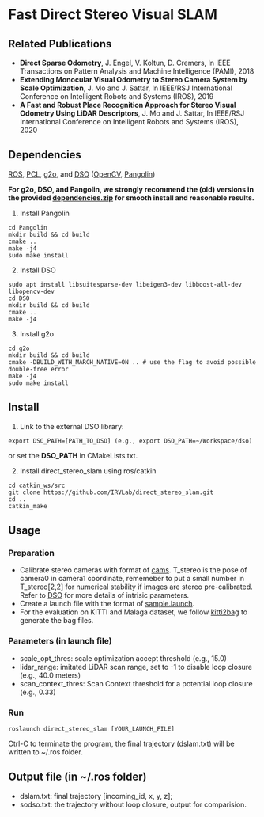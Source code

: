 # Fast Direct Stereo Visual SLAM
## Related Publications
- **Direct Sparse Odometry**, J. Engel, V. Koltun, D. Cremers, In IEEE Transactions on Pattern Analysis and Machine Intelligence (PAMI), 2018
- **Extending Monocular Visual Odometry to Stereo Camera System by Scale Optimization**, J. Mo and J. Sattar, In IEEE/RSJ International Conference on Intelligent Robots and Systems (IROS), 2019
- **A Fast and Robust Place Recognition Approach for Stereo Visual Odometry Using LiDAR Descriptors**, J. Mo and J. Sattar, In IEEE/RSJ International Conference on Intelligent Robots and Systems (IROS), 2020

## Dependencies
[ROS](https://www.ros.org/), [PCL](https://pointclouds.org/), [g2o](https://github.com/RainerKuemmerle/g2o), and [DSO](https://github.com/JakobEngel/dso) ([OpenCV](https://opencv.org/), [Pangolin](https://github.com/stevenlovegrove/Pangolin))

**For g2o, DSO, and Pangolin, we strongly recommend the (old) versions in the provided [dependencies.zip](https://github.com/IRVLab/direct_stereo_slam/blob/master/dependencies.zip) for smooth install and reasonable results.**
1. Install Pangolin
```
cd Pangolin
mkdir build && cd build
cmake ..
make -j4
sudo make install
```
2. Install DSO
```
sudo apt install libsuitesparse-dev libeigen3-dev libboost-all-dev libopencv-dev
cd DSO
mkdir build && cd build
cmake ..
make -j4
```
3. Install g2o
```
cd g2o
mkdir build && cd build
cmake -DBUILD_WITH_MARCH_NATIVE=ON .. # use the flag to avoid possible double-free error
make -j4
sudo make install
```

## Install
1. Link to the external DSO library:
```
export DSO_PATH=[PATH_TO_DSO] (e.g., export DSO_PATH=~/Workspace/dso)
```
or set the **DSO_PATH** in CMakeLists.txt.

2. Install direct_stereo_slam using ros/catkin 
```
cd catkin_ws/src
git clone https://github.com/IRVLab/direct_stereo_slam.git
cd ..
catkin_make
```

## Usage
### Preparation
- Calibrate stereo cameras with format of [cams](https://github.com/IRVLab/direct_stereo_slam/blob/master/cams). T_stereo is the pose of camera0 in camera1 coordinate, rememeber to put a small number in T_stereo[2,2] for numerical stability if images are stereo pre-calibrated. Refer to [DSO](https://github.com/JakobEngel/dso) for more details of intrisic parameters.
- Create a launch file with the format of [sample.launch](https://github.com/IRVLab/direct_stereo_slam/blob/master/launch/sample.launch).
- For the evaluation on KITTI and Malaga dataset, we follow [kitti2bag](https://github.com/tomas789/kitti2bag) to generate the bag files.
### Parameters (in launch file)
- scale_opt_thres: scale optimization accept threshold (e.g., 15.0)
- lidar_range: imitated LiDAR scan range, set to -1 to disable loop closure (e.g., 40.0 meters)
- scan_context_thres: Scan Context threshold for a potential loop closure  (e.g., 0.33)
### Run

```
roslaunch direct_stereo_slam [YOUR_LAUNCH_FILE]
```

Ctrl-C to terminate the program, the final trajectory (dslam.txt) will be written to ~/.ros folder.

## Output file (in ~/.ros folder)
- dslam.txt: final trajectory [incoming_id, x, y, z];
- sodso.txt: the trajectory without loop closure, output for comparision.
